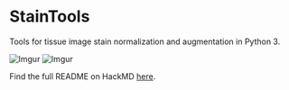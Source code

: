 # StainTools

Tools for tissue image stain normalization and augmentation in Python 3.

![Imgur](https://i.imgur.com/sS8AKaV.png)
![Imgur](https://i.imgur.com/PzY0fE7.png)

Find the full README on HackMD [here](https://hackmd.io/s/SJ7o7pk1N).
